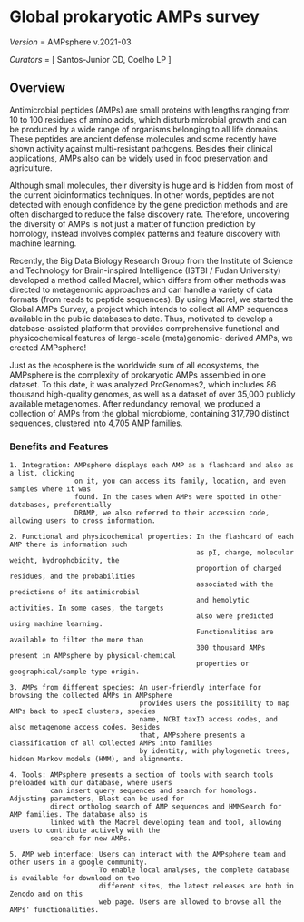 # Global prokaryotic AMPs survey

_Version_ = AMPsphere v.2021-03 

_Curators_ = [ Santos-Junior CD, Coelho LP ]

## Overview

Antimicrobial peptides (AMPs) are small proteins with lengths ranging from 10 to 100
residues of amino acids, which disturb microbial growth and can be produced by a wide
range of organisms belonging to all life domains. These peptides are ancient defense
molecules and some recently have shown activity against multi-resistant pathogens.
Besides their clinical applications, AMPs also can be widely used in food preservation
and agriculture.

Although small molecules, their diversity is huge and is hidden from most of the current
bioinformatics techniques. In other words, peptides are not detected with enough
confidence by the gene prediction methods and are often discharged to reduce the false
discovery rate. Therefore, uncovering the diversity of AMPs is not just a matter of
function prediction by homology, instead involves complex patterns and feature discovery
with machine learning. 

Recently, the Big Data Biology Research Group from the Institute of Science and Technology
for Brain-inspired Intelligence (ISTBI / Fudan University) developed a method called Macrel,
which differs from other methods was directed to metagenomic approaches and can handle a
variety of data formats (from reads to peptide sequences). By using Macrel, we started the
Global AMPs Survey, a project which intends to collect all AMP sequences available in the
public databases to date. Thus, motivated to develop a database-assisted platform that
provides comprehensive functional and physicochemical features of large-scale (meta)genomic-
derived AMPs, we created AMPsphere!

Just as the ecosphere is the worldwide sum of all ecosystems, the AMPsphere is the complexity
of prokaryotic AMPs assembled in one dataset. To this date, it was analyzed ProGenomes2, which
includes 86 thousand high-quality genomes, as well as a dataset of over 35,000 publicly
available metagenomes. After redundancy removal, we produced a collection of AMPs from the
global microbiome, containing 317,790 distinct sequences, clustered into 4,705 AMP families.
 
### Benefits and Features
                
    1. Integration: AMPsphere displays each AMP as a flashcard and also as a list, clicking
                    on it, you can access its family, location, and even samples where it was
                    found. In the cases when AMPs were spotted in other databases, preferentially
                    DRAMP, we also referred to their accession code, allowing users to cross information. 
                
    2. Functional and physicochemical properties: In the flashcard of each AMP there is information such
                                                  as pI, charge, molecular weight, hydrophobicity, the
                                                  proportion of charged residues, and the probabilities
                                                  associated with the predictions of its antimicrobial
                                                  and hemolytic activities. In some cases, the targets
                                                  also were predicted using machine learning.
                                                  Functionalities are available to filter the more than
                                                  300 thousand AMPs present in AMPsphere by physical-chemical
                                                  properties or geographical/sample type origin.
                    
    3. AMPs from different species: An user-friendly interface for browsing the collected AMPs in AMPsphere
                                    provides users the possibility to map AMPs back to specI clusters, species
                                    name, NCBI taxID access codes, and also metagenome access codes. Besides
                                    that, AMPsphere presents a classification of all collected AMPs into families
                                    by identity, with phylogenetic trees, hidden Markov models (HMM), and alignments.
                    
    4. Tools: AMPsphere presents a section of tools with search tools preloaded with our database, where users
              can insert query sequences and search for homologs. Adjusting parameters, Blast can be used for
              direct ortholog search of AMP sequences and HMMSearch for AMP families. The database also is
              linked with the Macrel developing team and tool, allowing users to contribute actively with the
              search for new AMPs.
                    
    5. AMP web interface: Users can interact with the AMPsphere team and other users in a google community.
                          To enable local analyses, the complete database is available for download on two
                          different sites, the latest releases are both in Zenodo and on this
                          web page. Users are allowed to browse all the AMPs' functionalities.





